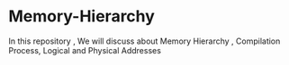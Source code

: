 # Memory-Hierarchy
In this repository , We will discuss about Memory Hierarchy , Compilation Process, Logical and Physical Addresses 
